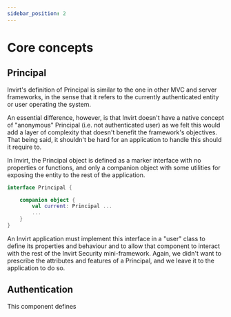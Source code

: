 ```yaml
---
sidebar_position: 2
---
```


# Core concepts

## Principal
Invirt's definition of Principal is similar to the one in other MVC and server frameworks, in the sense
that it refers to the currently authenticated entity or user operating the system.

An essential difference, however, is that Invirt doesn't have a native concept of "anonymous"
Principal (i.e. not authenticated user) as we felt this would add a layer of complexity that doesn't
benefit the framework's objectives. That being said, it shouldn't be hard for an application to handle this should it require to.

In Invirt, the Principal object is defined as a marker interface with no properties or functions, and only
a companion object with some utilities for exposing the entity to the rest of the application.

```kotlin
interface Principal {

    companion object {
        val current: Principal ...
        ...
    }
}
```

An Invirt application must implement this interface in a "user" class to define its properties and behaviour
and to allow that component to interact with the rest of the Invirt Security mini-framework. Again, we didn't
want to prescribe the attributes and features of a Principal, and we leave it to the application to do so.

## Authentication
This component defines
